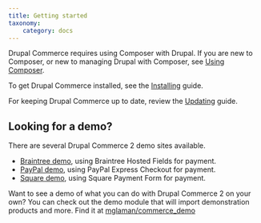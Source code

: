 ```yaml
---
title: Getting started
taxonomy:
    category: docs
---
```


Drupal Commerce requires using Composer with Drupal. If you are new to
Composer, or new to managing Drupal with Composer, see [Using Composer](01.using-composer).

To get Drupal Commerce installed, see the [Installing](02.install) guide.

For keeping Drupal Commerce up to date, review the [Updating](03.update) guide.

## Looking for a demo?

There are several Drupal Commerce 2 demo sites available.

* [Braintree demo](https://braintree.commercekickstart.com/), using Braintree Hosted Fields for payment.
* [PayPal demo](https://paypal.commercekickstart.com/), using PayPal Express Checkout for payment.
* [Square demo](https://square.commercekickstart.com/), using Square Payment Form for payment.

Want to see a demo of what you can do with Drupal Commerce 2 on your own? You can check out the demo module that will import
demonstration products and more. Find it at [mglaman/commerce_demo]

[mglaman/commerce_demo]: https://github.com/mglaman/commerce_demo

